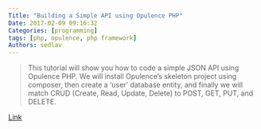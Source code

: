```yaml
---
Title: "Building a Simple API using Opulence PHP"
Date: 2017-02-09 09:16:32
Categories: [programming]
tags: [php, opulence, php framework]
Authors: sedlav
---
```


> This tutorial will show you how to code a simple JSON API using Opulence PHP. We will install Opulence’s skeleton project using composer, then create a ‘user’ database entity, and finally we will match CRUD (Create, Read, Update, Delete) to POST, GET, PUT, and DELETE.

[Link](http://kizu514.com/blog/building-a-simple-api-using-opulence-php/)

